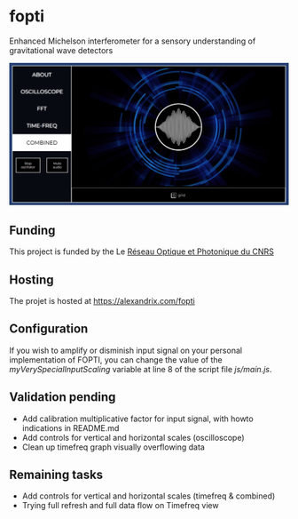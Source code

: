 # fopti
Enhanced Michelson interferometer for a sensory understanding of gravitational wave detectors

![FOPTI User Interface](img/fopti-preview.jpg?raw=true "FOPTI UI")

## Funding
This project is funded by the Le [Réseau Optique et Photonique du CNRS](https://rop.cnrs.fr/)

## Hosting
The projet is hosted at https://alexandrix.com/fopti

## Configuration
If you wish to amplify or disminish input signal on your personal implementation of FOPTI, you can change the value of the *myVerySpecialInputScaling* variable at line 8 of the script file *js/main.js*.


## Validation pending
- Add calibration multiplicative factor for input signal, with howto indications in README.md  
- Add controls for vertical and horizontal scales (oscilloscope)  
- Clean up timefreq graph visually overflowing data  

## Remaining tasks
- Add controls for vertical and horizontal scales (timefreq & combined)  
- Trying full refresh and full data flow on Timefreq view  
